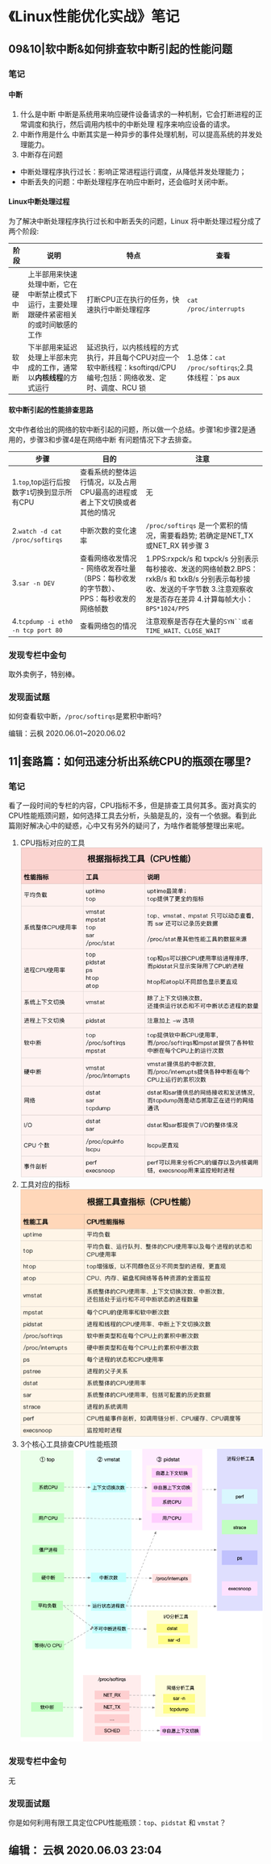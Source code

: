 # 《Linux性能优化实战》笔记

## 09&10|软中断&如何排查软中断引起的性能问题

### 笔记

#### 中断

1. 什么是中断
中断是系统用来响应硬件设备请求的一种机制，它会打断进程的正常调度和执行，然后调用内核中的中断处理
程序来响应设备的请求。
2. 中断作用是什么
中断其实是一种异步的事件处理机制，可以提高系统的并发处理能力。
3. 中断存在问题
  
- 中断处理程序执行过长：影响正常进程运行调度，从降低并发处理能力；
- 中断丢失的问题：中断处理程序在响应中断时，还会临时关闭中断。

#### Linux中断处理过程

  为了解决中断处理程序执行过长和中断丢失的问题，Linux 将中断处理过程分成了两个阶段:

阶段| 说明 | 特点| 查看
---------|----------|---------|---------
 硬中断 |上半部用来快速处理中断，它在中断禁止模式下运行，主要处理跟硬件紧密相关的或时间敏感的工作| 打断CPU正在执行的任务，快速执行中断处理程序|`cat /proc/interrupts`
 软中断 |下半部用来延迟处理上半部未完成的工作，通常以**内核线程**的方式运行|延迟执行，以内核线程的方式执行，并且每个CPU对应一个软中断线程：ksoftirqd/CPU编号;包括：网络收发、定时、调度、RCU 锁|1.总体：`cat /proc/softirqs`;2.具体线程：`ps aux | grep softirq`【注意里面的10中中断类型，以及不同CPU之间的差异】

#### 软中断引起的性能排查思路

文中作者给出的网络的软中断引起的问题，所以做一个总结。步骤1和步骤2是通用的，步骤3和步骤4是在网络中断
有问题情况下才去排查。

步骤|目的|注意
----|-----|------
1.`top`,top运行后按数字`1`切换到显示所有CPU|查看系统的整体运行情况，以及占用CPU最高的进程或者上下文切换或者其他的情况|无 
2.`watch -d cat /proc/softirqs`|中断次数的变化速率|`/proc/softirqs` 是一个累积的情况，需要看趋势; 若确定是NET_TX或NET_RX 转步骤 3 
3.`sar -n DEV`|查看网络收发情况 - 网络收发吞吐量（BPS：每秒收发的字节数）、PPS：每秒收发的网络帧数|1.PPS:rxpck/s 和 txpck/s 分别表示每秒接收、发送的网络帧数2.BPS：rxkB/s 和 txkB/s 分别表示每秒接收、发送的千字节数 3.注意观察收发是否存在差异 4.计算每帧大小：`BPS*1024/PPS`
4.`tcpdump -i eth0 -n tcp port 80`|查看网络包的情况|注意观察是否存在大量的`SYN``或者TIME_WAIT、CLOSE_WAIT`

### 发现专栏中金句

取外卖例子，特别棒。

### 发现面试题

如何查看软中断，`/proc/softirqs`是累积中断吗?

编辑：云枫 2020.06.01~2020.06.02

## 11|套路篇：如何迅速分析出系统CPU的瓶颈在哪里?

### 笔记

看了一段时间的专栏的内容，CPU指标不多，但是排查工具何其多。面对真实的CPU性能瓶颈问题，如何选择工具去分析，头脑是乱的，没有一个依据。看到此篇刚好解决心中的疑惑，心中又有另外的疑问了，为啥作者能够整理出来呢。

1. CPU指标对应的工具
![](../image/cpu_index_tool.png)
2. 工具对应的指标
![](../image/cpu_tool_index.png)
3. 3个核心工具排查CPU性能瓶颈
![](../image/3_core_tool.png)

### 发现专栏中金句

   无

### 发现面试题

你是如何利用有限工具定位CPU性能瓶颈：`top`、`pidstat` 和 `vmstat`？

编辑： 云枫 2020.06.03 23:04
---
